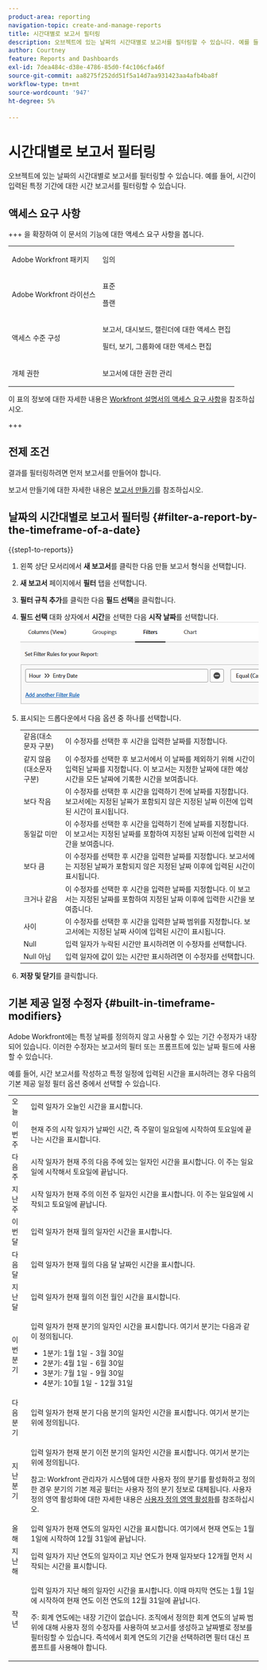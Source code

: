 ```yaml
---
product-area: reporting
navigation-topic: create-and-manage-reports
title: 시간대별로 보고서 필터링
description: 오브젝트에 있는 날짜의 시간대별로 보고서를 필터링할 수 있습니다. 예를 들어, 시간이 입력된 특정 기간에 대한 시간 보고서를 필터링할 수 있습니다.
author: Courtney
feature: Reports and Dashboards
exl-id: 7dea484c-d38e-4786-85d0-f4c106cfa46f
source-git-commit: aa8275f252dd51f5a14d7aa931423aa4afb4ba8f
workflow-type: tm+mt
source-wordcount: '947'
ht-degree: 5%

---
```


# 시간대별로 보고서 필터링

<!-- Audited: 4/2025 -->

오브젝트에 있는 날짜의 시간대별로 보고서를 필터링할 수 있습니다. 예를 들어, 시간이 입력된 특정 기간에 대한 시간 보고서를 필터링할 수 있습니다.

## 액세스 요구 사항

+++ 을 확장하여 이 문서의 기능에 대한 액세스 요구 사항을 봅니다.

<table style="table-layout:auto"> 
 <col> 
 <col> 
 <tbody> 
  <tr> 
   <td role="rowheader">Adobe Workfront 패키지</td> 
   <td> <p>임의</p> </td> 
  </tr> 
  <tr> 
   <td role="rowheader">Adobe Workfront 라이선스</td> 
   <td> 
      <p>표준</p>
      <p>플랜</p>
   </td>
  </tr> 
  <tr> 
   <td role="rowheader">액세스 수준 구성</td> 
   <td> <p>보고서, 대시보드, 캘린더에 대한 액세스 편집</p> <p>필터, 보기, 그룹화에 대한 액세스 편집</p></td> 
  </tr> 
  <tr> 
   <td role="rowheader">개체 권한</td> 
   <td> <p>보고서에 대한 권한 관리</p></td> 
  </tr> 
 </tbody> 
</table>

이 표의 정보에 대한 자세한 내용은 [Workfront 설명서의 액세스 요구 사항](/help/quicksilver/administration-and-setup/add-users/access-levels-and-object-permissions/access-level-requirements-in-documentation.md)을 참조하십시오.

+++

## 전제 조건

결과를 필터링하려면 먼저 보고서를 만들어야 합니다.

보고서 만들기에 대한 자세한 내용은 [보고서 만들기](../../../reports-and-dashboards/reports/creating-and-managing-reports/create-report.md)를 참조하십시오.

## 날짜의 시간대별로 보고서 필터링 {#filter-a-report-by-the-timeframe-of-a-date}

{{step1-to-reports}}

1. 왼쪽 상단 모서리에서 **새 보고서**&#x200B;를 클릭한 다음 만들 보고서 형식을 선택합니다.

1. **새 보고서** 페이지에서 **필터** 탭을 선택합니다.

1. **필터 규칙 추가**&#x200B;를 클릭한 다음 **필드 선택**&#x200B;을 클릭합니다.

1. **필드 선택** 대화 상자에서 **시간**&#x200B;을 선택한 다음 **시작 날짜**&#x200B;를 선택합니다.
   ![시간대별 시간 보고서 필터링](assets/qs-filtering-hour-report-by-timeframe-350x357.png)

1. 표시되는 드롭다운에서 다음 옵션 중 하나를 선택합니다.

   <table style="table-layout:auto"> 
    <col> 
    <col> 
    <tbody> 
     <tr> 
      <td role="rowheader">같음(대소문자 구분)</td> 
      <td>이 수정자를 선택한 후 시간을 입력한 날짜를 지정합니다.</td> 
     </tr>

   <tr> 
      <td role="rowheader">같지 않음(대소문자 구분)</td> 
      <td>이 수정자를 선택한 후 보고서에서 이 날짜를 제외하기 위해 시간이 입력된 날짜를 지정합니다. 이 보고서는 지정한 날짜에 대한 예상 시간을 모든 날짜에 기록한 시간을 보여줍니다.</td> 
     </tr>

   <tr> 
      <td role="rowheader">보다 작음</td> 
      <td>이 수정자를 선택한 후 시간을 입력하기 전에 날짜를 지정합니다. 보고서에는 지정된 날짜가 포함되지 않은 지정된 날짜 이전에 입력된 시간이 표시됩니다.</td> 
     </tr>

   <tr> 
      <td role="rowheader">동일값 미만</td> 
      <td>이 수정자를 선택한 후 시간을 입력하기 전에 날짜를 지정합니다. 이 보고서는 지정된 날짜를 포함하여 지정된 날짜 이전에 입력한 시간을 보여줍니다.</td> 
     </tr>

   <tr> 
      <td role="rowheader">보다 큼</td> 
      <td>이 수정자를 선택한 후 시간을 입력한 날짜를 지정합니다. 보고서에는 지정된 날짜가 포함되지 않은 지정된 날짜 이후에 입력된 시간이 표시됩니다.</td> 
     </tr>

   <tr> 
      <td role="rowheader">크거나 같음</td> 
      <td> 이 수정자를 선택한 후 시간을 입력한 날짜를 지정합니다. 이 보고서는 지정된 날짜를 포함하여 지정된 날짜 이후에 입력한 시간을 보여줍니다. </td> 
     </tr>

   <tr> 
      <td role="rowheader">사이</td> 
      <td>이 수정자를 선택한 후 시간을 입력한 날짜 범위를 지정합니다. 보고서에는 지정된 날짜 사이에 입력된 시간이 표시됩니다.</td> 
     </tr>

   <tr> 
      <td role="rowheader">Null</td> 
      <td>입력 일자가 누락된 시간만 표시하려면 이 수정자를 선택합니다.</td> 
     </tr>

   <tr> 
      <td role="rowheader">Null 아님</td> 
      <td>입력 일자에 값이 있는 시간만 표시하려면 이 수정자를 선택합니다.</td> 
     </tr>

   </tbody> 
   </table>

1. **저장 및 닫기**&#x200B;를 클릭합니다.

## 기본 제공 일정 수정자 {#built-in-timeframe-modifiers}

Adobe Workfront에는 특정 날짜를 정의하지 않고 사용할 수 있는 기간 수정자가 내장되어 있습니다. 이러한 수정자는 보고서의 필터 또는 프롬프트에 있는 날짜 필드에 사용할 수 있습니다.

예를 들어, 시간 보고서를 작성하고 특정 일정에 입력된 시간을 표시하려는 경우 다음의 기본 제공 일정 필터 옵션 중에서 선택할 수 있습니다.

<table style="table-layout:auto"> 
 <col> 
 <col> 
 <tbody> 
  <tr> 
   <td role="rowheader">오늘</td> 
   <td>입력 일자가 오늘인 시간을 표시합니다.</td> 
  </tr> 
  <tr> 
   <td role="rowheader">이번 주</td> 
   <td>현재 주의 시작 일자가 날짜인 시간, 즉 주말이 일요일에 시작하여 토요일에 끝나는 시간을 표시합니다.</td> 
  </tr> 
  <tr> 
   <td role="rowheader">다음 주</td> 
   <td>시작 일자가 현재 주의 다음 주에 있는 일자인 시간을 표시합니다. 이 주는 일요일에 시작해서 토요일에 끝납니다. </td> 
  </tr> 
  <tr> 
   <td role="rowheader">지난주</td> 
   <td>시작 일자가 현재 주의 이전 주 일자인 시간을 표시합니다. 이 주는 일요일에 시작되고 토요일에 끝납니다. </td> 
  </tr> 
  <tr> 
   <td role="rowheader">이번 달</td> 
   <td>입력 일자가 현재 월의 일자인 시간을 표시합니다.</td> 
  </tr> 
  <tr> 
   <td role="rowheader">다음 달</td> 
   <td>입력 일자가 현재 월의 다음 달 날짜인 시간을 표시합니다.</td> 
  </tr> 
  <tr> 
   <td role="rowheader">지난 달</td> 
   <td>입력 일자가 현재 월의 이전 월인 시간을 표시합니다.</td> 
  </tr> 
  <tr> 
   <td role="rowheader">이번 분기</td> 
   <td> <p>입력 일자가 현재 분기의 일자인 시간을 표시합니다. 여기서 분기는 다음과 같이 정의됩니다.</p> 
    <ul> 
     <li>1분기: 1월 1일 - 3월 30일</li> 
     <li>2분기: 4월 1일 - 6월 30일</li> 
     <li>3분기: 7월 1일 - 9월 30일</li> 
     <li>4분기: 10월 1일 - 12월 31일</li> 
    </ul> </td> 
  </tr> 
  <tr> 
   <td role="rowheader">다음 분기</td> 
   <td>입력 일자가 현재 분기 다음 분기의 일자인 시간을 표시합니다. 여기서 분기는 위에 정의됩니다.</td> 
  </tr> 
  <tr> 
   <td role="rowheader">지난 분기</td> 
   <td> <p>입력 일자가 현재 분기 이전 분기의 일자인 시간을 표시합니다. 여기서 분기는 위에 정의됩니다.</p> <p>참고: Workfront 관리자가 시스템에 대한 사용자 정의 분기를 활성화하고 정의한 경우 분기의 기본 제공 필터는 사용자 정의 분기 정보로 대체됩니다. 사용자 정의 영역 활성화에 대한 자세한 내용은 <a href="../../../administration-and-setup/set-up-workfront/configure-system-defaults/enable-custom-quarters-projects.md" class="MCXref xref">사용자 정의 영역 활성화</a>를 참조하십시오.</p> </td> 
  </tr> 
  <tr> 
   <td role="rowheader">올해</td> 
   <td>입력 일자가 현재 연도의 일자인 시간을 표시합니다. 여기에서 현재 연도는 1월 1일에 시작하여 12월 31일에 끝납니다.</td> 
  </tr> 
  <tr> 
   <td role="rowheader">지난 해</td> 
   <td>입력 일자가 지난 연도의 일자이고 지난 연도가 현재 일자보다 12개월 먼저 시작되는 시간을 표시합니다.</td> 
  </tr> 
  <tr> 
   <td role="rowheader">작년</td> 
   <td> <p>입력 일자가 지난 해의 일자인 시간을 표시합니다. 이때 마지막 연도는 1월 1일에 시작하여 현재 연도 이전 연도의 12월 31일에 끝납니다.</p> <p>주: 회계 연도에는 내장 기간이 없습니다. 조직에서 정의한 회계 연도의 날짜 범위에 대해 사용자 정의 수정자를 사용하여 보고서를 생성하고 날짜별로 정보를 필터링할 수 있습니다. 즉석에서 회계 연도의 기간을 선택하려면 필터 대신 프롬프트를 사용해야 합니다. </p> </td> 
  </tr> 
 </tbody> 
</table>
